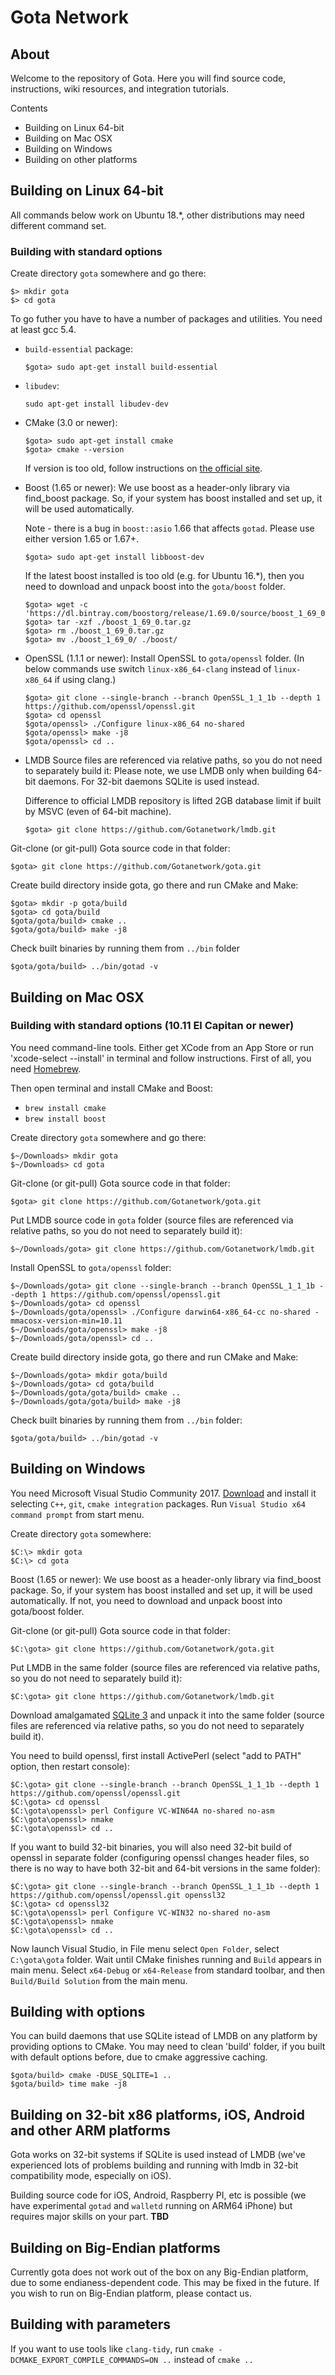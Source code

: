 # Gota Network


## About

Welcome to the repository of Gota. Here you will find source code, instructions, wiki resources, and integration tutorials.

Contents
* Building on Linux 64-bit
* Building on Mac OSX
* Building on Windows
* Building on other platforms

## Building on Linux 64-bit

All commands below work on Ubuntu 18.*, other distributions may need different command set.

### Building with standard options

Create directory `gota` somewhere and go there:
```
$> mkdir gota
$> cd gota
```

To go futher you have to have a number of packages and utilities. You need at least gcc 5.4.

* `build-essential` package:
    ```
    $gota> sudo apt-get install build-essential
    ```

* `libudev`:
    ```
    sudo apt-get install libudev-dev
    ```

* CMake (3.0 or newer):
    ```
    $gota> sudo apt-get install cmake
    $gota> cmake --version
    ```
    If version is too old, follow instructions on [the official site](https://cmake.org/download/).

* Boost (1.65 or newer):
    We use boost as a header-only library via find_boost package. So, if your system has boost installed and set up, it will be used automatically.

    Note - there is a bug in `boost::asio` 1.66 that affects `gotad`. Please use either version 1.65 or 1.67+.
    ```
    $gota> sudo apt-get install libboost-dev
    ```
    If the latest boost installed is too old (e.g. for Ubuntu 16.*), then you need to download and unpack boost into the `gota/boost` folder.

    ```
    $gota> wget -c 'https://dl.bintray.com/boostorg/release/1.69.0/source/boost_1_69_0.tar.gz'
    $gota> tar -xzf ./boost_1_69_0.tar.gz
    $gota> rm ./boost_1_69_0.tar.gz
    $gota> mv ./boost_1_69_0/ ./boost/
    ```

* OpenSSL (1.1.1 or newer):
    Install OpenSSL to `gota/openssl` folder. (In below commands use switch `linux-x86_64-clang` instead of `linux-x86_64` if using clang.)
    ```
    $gota> git clone --single-branch --branch OpenSSL_1_1_1b --depth 1 https://github.com/openssl/openssl.git
    $gota> cd openssl
    $gota/openssl> ./Configure linux-x86_64 no-shared
    $gota/openssl> make -j8
    $gota/openssl> cd ..
    ```

* LMDB
    Source files are referenced via relative paths, so you do not need to separately build it:
    Please note, we use LMDB only when building 64-bit daemons. For 32-bit daemons SQLite is used instead.

    Difference to official LMDB repository is lifted 2GB database limit if built by MSVC (even of 64-bit machine).
    ```
    $gota> git clone https://github.com/Gotanetwork/lmdb.git

    ```

Git-clone (or git-pull) Gota source code in that folder:
```
$gota> git clone https://github.com/Gotanetwork/gota.git
```

Create build directory inside gota, go there and run CMake and Make:
```
$gota> mkdir -p gota/build
$gota> cd gota/build
$gota/gota/build> cmake ..
$gota/gota/build> make -j8
```

Check built binaries by running them from `../bin` folder
```
$gota/gota/build> ../bin/gotad -v
```

## Building on Mac OSX

### Building with standard options (10.11 El Capitan or newer)

You need command-line tools. Either get XCode from an App Store or run 'xcode-select --install' in terminal and follow instructions. First of all, you need [Homebrew](https://brew.sh).

Then open terminal and install CMake and Boost:

* `brew install cmake`
* `brew install boost`

Create directory `gota` somewhere and go there:
```
$~/Downloads> mkdir gota
$~/Downloads> cd gota
```

Git-clone (or git-pull) Gota source code in that folder:
```
$gota> git clone https://github.com/Gotanetwork/gota.git
```

Put LMDB source code in `gota` folder (source files are referenced via relative paths, so you do not need to separately build it):
```
$~/Downloads/gota> git clone https://github.com/Gotanetwork/lmdb.git
```

Install OpenSSL to `gota/openssl` folder:
```
$~/Downloads/gota> git clone --single-branch --branch OpenSSL_1_1_1b --depth 1 https://github.com/openssl/openssl.git
$~/Downloads/gota> cd openssl
$~/Downloads/gota/openssl> ./Configure darwin64-x86_64-cc no-shared -mmacosx-version-min=10.11
$~/Downloads/gota/openssl> make -j8
$~/Downloads/gota/openssl> cd ..
```

Create build directory inside gota, go there and run CMake and Make:
```
$~/Downloads/gota> mkdir gota/build
$~/Downloads/gota> cd gota/build
$~/Downloads/gota/gota/build> cmake ..
$~/Downloads/gota/gota/build> make -j8
```

Check built binaries by running them from `../bin` folder:
```
$gota/gota/build> ../bin/gotad -v
```

## Building on Windows

You need Microsoft Visual Studio Community 2017. [Download](https://www.visualstudio.com/vs/) and install it selecting `C++`, `git`, `cmake integration` packages.
Run `Visual Studio x64 command prompt` from start menu.

Create directory `gota` somewhere:
```
$C:\> mkdir gota
$C:\> cd gota
```

Boost (1.65 or newer):
    We use boost as a header-only library via find_boost package. So, if your system has boost installed and set up, it will be used automatically. If not, you need to download and unpack boost into gota/boost folder.

Git-clone (or git-pull) Gota source code in that folder:
```
$C:\gota> git clone https://github.com/Gotanetwork/gota.git
```

Put LMDB in the same folder (source files are referenced via relative paths, so you do not need to separately build it):
```
$C:\gota> git clone https://github.com/Gotanetwork/lmdb.git
```

Download amalgamated [SQLite 3](https://www.sqlite.org/download.html) and unpack it into the same folder (source files are referenced via relative paths, so you do not need to separately build it).

You need to build openssl, first install ActivePerl (select "add to PATH" option, then restart console):
```
$C:\gota> git clone --single-branch --branch OpenSSL_1_1_1b --depth 1 https://github.com/openssl/openssl.git
$C:\gota> cd openssl
$C:\gota\openssl> perl Configure VC-WIN64A no-shared no-asm
$C:\gota\openssl> nmake
$C:\gota\openssl> cd ..
```
If you want to build 32-bit binaries, you will also need 32-bit build of openssl in separate folder (configuring openssl changes header files, so there is no way to have both 32-bit and 64-bit versions in the same folder):
```
$C:\gota> git clone --single-branch --branch OpenSSL_1_1_1b --depth 1 https://github.com/openssl/openssl.git openssl32
$C:\gota> cd openssl32
$C:\gota\openssl> perl Configure VC-WIN32 no-shared no-asm
$C:\gota\openssl> nmake
$C:\gota\openssl> cd ..
```

Now launch Visual Studio, in File menu select `Open Folder`, select `C:\gota\gota` folder.
Wait until CMake finishes running and `Build` appears in main menu.
Select `x64-Debug` or `x64-Release` from standard toolbar, and then `Build/Build Solution` from the main menu.

## Building with options

You can build daemons that use SQLite istead of LMDB on any platform by providing options to CMake.
You may need to clean 'build' folder, if you built with default options before, due to cmake aggressive caching.

```
$gota/build> cmake -DUSE_SQLITE=1 ..
$gota/build> time make -j8
```

## Building on 32-bit x86 platforms, iOS, Android and other ARM platforms

Gota works on 32-bit systems if SQLite is used instead of LMDB (we've experienced lots of problems building and running with lmdb in 32-bit compatibility mode, especially on iOS).

Building source code for iOS, Android, Raspberry PI, etc is possible (we have experimental `gotad` and `walletd` running on ARM64 iPhone) but requires major skills on your part. __TBD__

## Building on Big-Endian platforms

Currently gota does not work out of the box on any Big-Endian platform, due to some endianess-dependent code. This may be fixed in the future. If you wish to run on Big-Endian platform, please contact us.

## Building with parameters

If you want to use tools like `clang-tidy`, run `cmake -DCMAKE_EXPORT_COMPILE_COMMANDS=ON ..` instead of `cmake ..`
